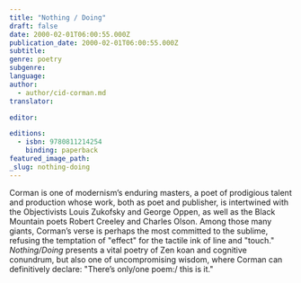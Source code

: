 ```yaml
---
title: "Nothing / Doing"
draft: false
date: 2000-02-01T06:00:55.000Z
publication_date: 2000-02-01T06:00:55.000Z
subtitle:
genre: poetry
subgenre:
language:
author:
  - author/cid-corman.md
translator:

editor:

editions:
  - isbn: 9780811214254
    binding: paperback
featured_image_path:
_slug: nothing-doing
---
```


Corman is one of modernism’s enduring masters, a poet of prodigious talent and production whose work, both as poet and publisher, is intertwined with the Objectivists Louis Zukofsky and George Oppen, as well as the Black Mountain poets Robert Creeley and Charles Olson. Among those many giants, Corman’s verse is perhaps the most committed to the sublime, refusing the temptation of "effect" for the tactile ink of line and "touch." _Nothing/Doing_ presents a vital poetry of Zen koan and cognitive conundrum, but also one of uncompromising wisdom, where Corman can definitively declare: "There’s only/one poem:/ this is it."

